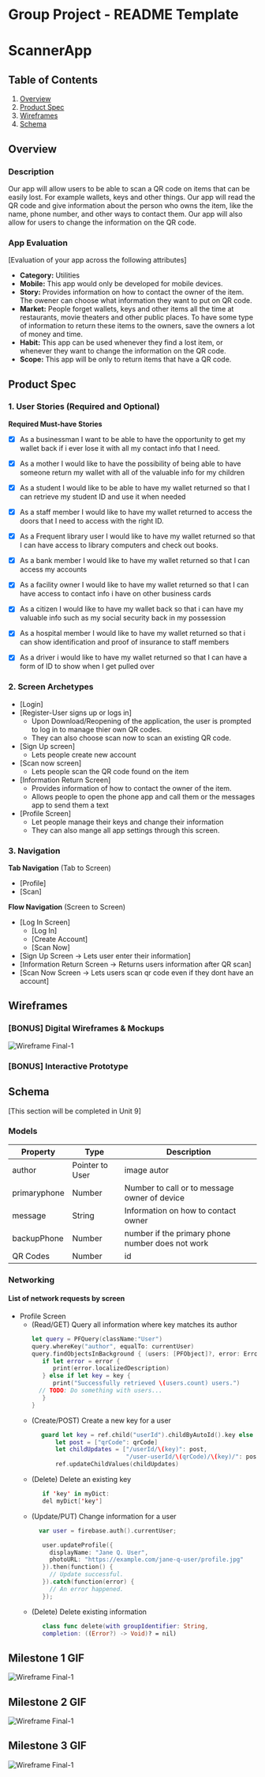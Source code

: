 
Group Project - README Template
===

# ScannerApp
## Table of Contents
1. [Overview](#Overview)
1. [Product Spec](#Product-Spec)
1. [Wireframes](#Wireframes)
2. [Schema](#Schema)

## Overview
### Description
Our app will allow users to be able to scan a QR code on items that can be easily lost. For example wallets, keys and other things. Our app will read the QR code and give information about the person who owns the item, like the name, phone number, and other ways to contact them. Our app will also allow for users to change the information on the QR code. 

### App Evaluation
[Evaluation of your app across the following attributes]
- **Category:**
Utilities
- **Mobile:**
This app would only be developed for mobile devices.
- **Story:**
Provides information on how to contact the owner of the item. The owener can choose what information they want to put on QR code.
- **Market:**
People forget wallets, keys and other items all the time at restaurants, movie theaters and other public places. To have some type of information to return these items to the owners, save the owners a lot of money and time. 
- **Habit:**
This app can be used whenever they find a lost item, or whenever they want to change the information on the QR code.
- **Scope:**
This app will be only to return items that have a QR code. 

## Product Spec

### 1. User Stories (Required and Optional)

**Required Must-have Stories**

- [x] As a businessman I want to be able to have the opportunity to get my wallet back if i ever lose it with all my contact info that I need. 
- [x] As a mother I would like to have the possibility of being able to have someone return my wallet with all of the valuable info for my children
- [x] As a student I would like to be able to have my wallet returned so that I can retrieve 
my student ID and use it when needed
- [x] As a staff member I would like to have my wallet returned to access the doors that I need to access with the right ID.
- [x] As a Frequent library user I would like to have my wallet returned so that I can have access to library computers and check out books.
- [x] As a bank member I would like to have my wallet returned so that I can access my accounts
- [x] As a facility owner I would like to have my wallet returned so that I can have access to contact info i have on other business cards
- [x] As a citizen I would like to have my wallet back so that i can have my valuable info such as my social security back in my possession
- [x] As a hospital member I would like to have my wallet returned so that i can show identification and proof of insurance to staff members
- [x] As a driver i would like to have my wallet returned so that I can have a form of ID to show when I get pulled over 


### 2. Screen Archetypes

* [Login]
* [Register-User signs up or logs in]
   * Upon Download/Reopening of the application, the user is prompted to log in to manage thier own QR codes.
   * They can also choose scan now to scan an existing QR code.
* [Sign Up screen]
   * Lets people create new account
* [Scan now screen]
   * Lets people scan the QR code found on the item
* [Information Return Screen]
   * Provides information of how to contact the owner of the item.
   * Allows people to open the phone app and call them or the messages app to send them a text
* [Profile Screen]
   * Let people manage their keys and change their information
   * They can also mange all app settings through this screen.
   

### 3. Navigation

**Tab Navigation** (Tab to Screen)

* [Profile]
* [Scan]

**Flow Navigation** (Screen to Screen)

* [Log In Screen]
   * [Log In]
   * [Create Account]
   * [Scan Now]
* [Sign Up Screen -> Lets user enter their information]
* [Information Return Screen -> Returns users information after QR scan]
* [Scan Now Screen -> Lets users scan qr code even if they dont have an account]
   

## Wireframes
### [BONUS] Digital Wireframes & Mockups
![Wireframe Final-1](https://user-images.githubusercontent.com/59372920/77725228-2a22b180-6fb2-11ea-9b4f-a7429a9ab5c6.png)

### [BONUS] Interactive Prototype

## Schema 
[This section will be completed in Unit 9]
### Models
   | Property      | Type     | Description |
   | ------------- | -------- | ------------ |
   | author        | Pointer to User| image autor |
   | primaryphone         | Number     | Number to call or to message owner of device |
   | message       | String   | Information on how to contact owner |
   | backupPhone | Number   | number if the primary phone number does not work  |
   | QR Codes    | Number   | id  |
### Networking
#### List of network requests by screen
   - Profile Screen
      - (Read/GET) Query all information where key matches its author
         ```swift
         let query = PFQuery(className:"User")
         query.whereKey("author", equalTo: currentUser)
         query.findObjectsInBackground { (users: [PFObject]?, error: Error?) in
            if let error = error { 
               print(error.localizedDescription)
            } else if let key = key {
               print("Successfully retrieved \(users.count) users.")
           // TODO: Do something with users...
            }
         }
         ```
      - (Create/POST) Create a new key for a user
      ```swift
            guard let key = ref.child("userId").childByAutoId().key else { return }
                let post = ["qrCode": qrCode]
                let childUpdates = ["/userId/\(key)": post,
                                    "/user-userId/\(qrCode)/\(key)/": post]
                ref.updateChildValues(childUpdates)
        ```
      - (Delete) Delete an existing key
         ```swift
            if 'key' in myDict:
            del myDict['key']
         ```
      - (Update/PUT) Change information for a user
         ```swift
           var user = firebase.auth().currentUser;

            user.updateProfile({
              displayName: "Jane Q. User",
              photoURL: "https://example.com/jane-q-user/profile.jpg"
            }).then(function() {
              // Update successful.
            }).catch(function(error) {
              // An error happened.
            });
         ```
      - (Delete) Delete existing information
         ```swift
            class func delete(with groupIdentifier: String, 
            completion: ((Error?) -> Void)? = nil)
         ```




## Milestone 1 GIF

![Wireframe Final-1](https://media.giphy.com/media/Lnnk1lgQrqbsJmgTkw/giphy.gif)

## Milestone 2 GIF
![Wireframe Final-1](https://gph.is/g/ZdddB3o)


## Milestone 3 GIF



![Wireframe Final-1](https://media.giphy.com/media/Sqr2aAmxdFaYQUBYut/giphy.gif)
